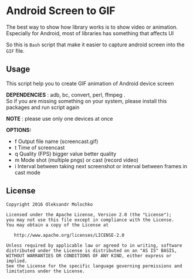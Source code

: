Android Screen to GIF
=====================

The best way to show how library works is to show video or animation.
Especially for Android, most of libraries has something that affects UI

So this is `Bash` script that make it easier to capture android screen into the `GIF` file.


Usage 
-------------------------

This script help you to create GIF animation of Android device screen

**DEPENDENCIES** : adb, bc, convert, perl, ffmpeg .   
So if you are missing something on your system, please install this packages and run script again

**NOTE** : please use only one devices at once

**OPTIONS:**
   - f      Output file name (screencast.gif)
   - t      Time of screencast
   - q      Quality (FPS) bigger value better quality
   - m      Mode shot (multiple pngs) or cast (record video)
   - i      Interval between taking next screenshot or interval between frames in cast mode

License
-------

    Copyright 2016 Oleksandr Molochko

    Licensed under the Apache License, Version 2.0 (the "License");
    you may not use this file except in compliance with the License.
    You may obtain a copy of the License at

       http://www.apache.org/licenses/LICENSE-2.0

    Unless required by applicable law or agreed to in writing, software
    distributed under the License is distributed on an "AS IS" BASIS,
    WITHOUT WARRANTIES OR CONDITIONS OF ANY KIND, either express or implied.
    See the License for the specific language governing permissions and
    limitations under the License.
